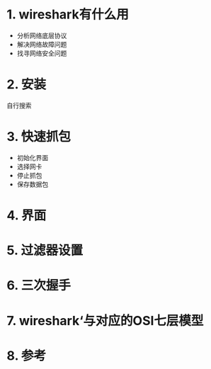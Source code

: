 # 1. wireshark有什么用
- 分析网络底层协议
- 解决网络故障问题
- 找寻网络安全问题
# 2. 安装
自行搜索
# 3. 快速抓包
- 初始化界面
- 选择网卡
- 停止抓包
- 保存数据包
# 4. 界面
# 5. 过滤器设置
# 6. 三次握手
# 7. wireshark‘与对应的OSI七层模型
# 8. 参考